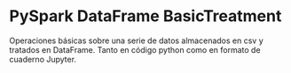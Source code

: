 # PySpark DataFrame BasicTreatment

Operaciones básicas sobre una serie de datos almacenados en csv y tratados en DataFrame. Tanto en código python como en formato de cuaderno Jupyter.
